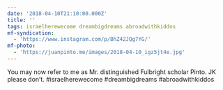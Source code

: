 ```yaml
---
date: '2018-04-10T21:10:00.000Z'
title: ''
tags: israelherewecome dreambigdreams abroadwithkiddos
mf-syndication:
  - 'https://www.instagram.com/p/BhZ42JQg7YG/'
mf-photo:
  - 'https://juanpinto.me/images/2018-04-10_igz5jt4e.jpg'
---
```

You may now refer to me as Mr. distinguished Fulbright scholar Pinto. JK please don’t. #israelherewecome #dreambigdreams #abroadwithkiddos
